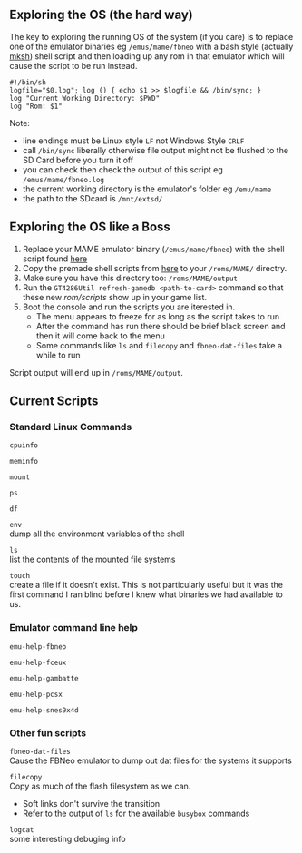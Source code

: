 ## Exploring the OS (the hard way)

The key to exploring the running OS of the system (if you care) is to replace one of the emulator binaries eg ```/emus/mame/fbneo``` with a bash style (actually [mksh](https://www.mirbsd.org/mksh.htm)) shell script and then loading up any rom in that emulator which will cause the script to be run instead.

```
#!/bin/sh
logfile="$0.log"; log () { echo $1 >> $logfile && /bin/sync; }
log "Current Working Directory: $PWD"
log "Rom: $1"
```

Note:
* line endings must be Linux style ```LF``` not Windows Style ```CRLF```
* call ```/bin/sync``` liberally otherwise file output might not be flushed to the SD Card before you turn it off
* you can check then check the output of this script eg ```/emus/mame/fbneo.log```
* the current working directory is the emulator's folder eg ```/emu/mame```
* the path to the SDcard is ```/mnt/extsd/```


## Exploring the OS like a Boss
1. Replace your MAME emulator binary (```/emus/mame/fbneo```) with the shell script found [here](./sdcard_tweaks/emus/mame)
2. Copy the premade shell scripts from [here](./sdcard_tweaks/roms/MAME/) to your ```/roms/MAME/``` directry.
3. Make sure you have this directory too: ```/roms/MAME/output```
4. Run the ```GT4286Util refresh-gamedb <path-to-card>``` command so that these new _rom/scripts_ show up in your game list.
5. Boot the console and run the scripts you are iterested in.
    - The menu appears to freeze for as long as the script takes to run
    - After the command has run there should be brief black screen and then it will come back to the menu
    - Some commands like ```ls``` and ```filecopy``` and ```fbneo-dat-files``` take a while to run

Script output will end up in ```/roms/MAME/output```.

## Current Scripts

### Standard Linux Commands
```cpuinfo```  

```meminfo```  

```mount```  

```ps```  

```df```  

```env```  
dump all the environment variables of the shell

```ls```  
list the contents of the mounted file systems

```touch```  
create a file if it doesn't exist. This is not particularly useful but it was the first command I ran blind before I knew what binaries we had available to us.

### Emulator command line help
```emu-help-fbneo```  

```emu-help-fceux```  

```emu-help-gambatte```  

```emu-help-pcsx```  

```emu-help-snes9x4d```  


### Other fun scripts
```fbneo-dat-files```  
Cause the FBNeo emulator to dump out dat files for the systems it supports

```filecopy```  
Copy as much of the flash filesystem as we can.
* Soft links don't survive the transition 
* Refer to the output of ```ls``` for the available ```busybox``` commands

```logcat```  
some interesting debuging info